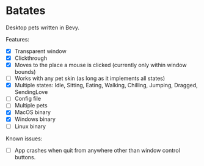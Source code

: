# Batates

Desktop pets written in Bevy.

Features:

- [x] Transparent window
- [x] Clickthrough
- [x] Moves to the place a mouse is clicked (currently only within window bounds)
- [ ] Works with any pet skin (as long as it implements all states)
- [x] Multiple states: Idle, Sitting, Eating, Walking, Chilling, Jumping, Dragged, SendingLove
- [ ] Config file
- [ ] Multiple pets
- [x] MacOS binary
- [x] Windows binary
- [ ] Linux binary

Known issues:
- [ ] App crashes when quit from anywhere other than window control buttons.
